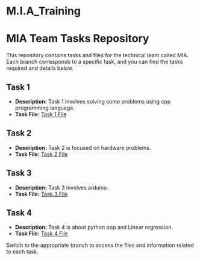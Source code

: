 # M.I.A_Training
# MIA Team Tasks Repository

This repository contains tasks and files for the technical team called MIA. Each branch corresponds to a specific task, and you can find the tasks required and details below.

## Task 1

- **Description:** Task 1 involves solving some problems using cpp programming language.
- **Task File:** [Task 1 File](https://drive.google.com/file/d/1uQMFzkPFJCS6p96Syd_TkbVkkts5aYkV/view?fbclid=IwAR3DoZdp27OMn0ZaiCAAEc2iSatTzUEn4rU_HSCZQjR_y9XpXzXrEFVR-Ec)

## Task 2

- **Description:** Task 2 is focused on hardware problems.
- **Task File:** [Task 2 File](https://drive.google.com/file/d/1Rw80tUvxqSXh9tBsrwvhIWG4zPDWXSpC/view?fbclid=IwAR2bK5D6c5CgdSf6htIrpVpxq8pjLbXg2hfYJatTKe6gnek88n4p2wXq5sE)

## Task 3

- **Description:** Task 3 involves arduino.
- **Task File:** [Task 3 File](https://drive.google.com/file/d/1ihjiovq6-Bu3gvasEHs1xAG_lN7FtrDf/view?usp=drive_link&fbclid=IwAR3FZ3515Xuj9MAII_COHZCM0mW6v-kQ6Nhahv3pPaJHRLqF5D5VRhNFfA4)

## Task 4

- **Description:** Task 4 is about python oop and Linear regression.
- **Task File:** [Task 4 File](https://drive.google.com/file/d/1o91rkmc5MGzVRlB11eRqwnvVZSpX6pcb/view?fbclid=IwAR2N7z0M9i5_uFH9jrSuMfcTggmWh2wyqEfuXHFNR1imsK8LnMzpaD29omI)

Switch to the appropriate branch to access the files and information related to each task.
